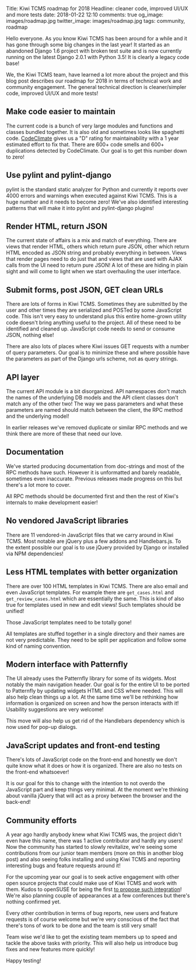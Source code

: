 Title: Kiwi TCMS roadmap for 2018
Headline: cleaner code, improved UI/UX and more tests
date: 2018-01-22 12:10
comments: true
og_image: images/roadmap.jpg
twitter_image: images/roadmap.jpg
tags: community, roadmap

Hello everyone. As you know Kiwi TCMS has been around for a while and it has
gone through some big changes in the last year! It started as an abandoned
Django 1.6 project with broken test suite and is now currently running on the
latest Django 2.0.1 with Python 3.5! It is clearly a legacy code base!

We, the Kiwi TCMS team, have learned a lot more about the project and this
blog post describes our roadmap for 2018 in terms of technical work and community
engagement. The general technical direction is cleaner/simpler code,
improved UI/UX and more tests!


Make code easier to maintain
----------------------------

The current code is a bunch of very large modules and functions and classes
bundled together. It is also old and sometimes looks like spaghetti code.
[CodeClimate](https://codeclimate.com/github/kiwitcms/Kiwi) gives us a "D" rating
for maintainability with a 1 year estimated effort to fix that. There are 600+
code smells and 600+ duplications detected by CodeClimate. Our goal is to get this
number down to zero!


Use pylint and pylint-django
----------------------------

pylint is the standard static analyzer for Python and currently it reports over
4000 errors and warnings when executed against Kiwi TCMS. This is a huge number and
it needs to become zero! We've also identified interesting patterns that will
make it into pylint and pylint-django plugins!


Render HTML, return JSON
------------------------

The current state of affairs is a mix and match of everything. There are views that
render HTML, others which return pure JSON, other which return HTML encoded as JSON string
and probably everything in between. Views that render pages need to do just that
and views that are used with AJAX calls from the UI need to return pure JSON!
A lot of these are hiding in plain sight and will come to light when we start
overhauling the user interface.


Submit forms, post JSON, GET clean URLs
---------------------------------------

There are lots of forms in Kiwi TCMS. Sometimes they are submitted by the user and
other times they are serialized and POSTed by some JavaScript code. This isn't
very easy to understand plus this entire home-grown utility code doesn't bring
anything useful to the project. All of these need to be identified and cleaned up.
JavaScript code needs to send or consume JSON, nothing else!

There are also lots of places where Kiwi issues GET requests with a number of
query parameters. Our goal is to minimize these and where possible have the
parameters as part of the Django urls scheme, not as query strings.


API layer
---------

The current API module is a bit disorganized. API namespaces don't match the
names of the underlying DB models and the API client classes don't match any
of the other two! The way we pass parameters and what these parameters are
named should match between the client, the RPC method and the underlying model!

In earlier releases we've removed duplicate or similar RPC methods and we
think there are more of these that need our love.


Documentation
-------------

We've started producing documentation from doc-strings and most of the RPC
methods have such. However it is unformatted and barely readable, sometimes
even inaccurate. Previous releases made progress on this but there's a lot
more to cover.

All RPC methods should be documented first and then the rest of Kiwi's
internals to make development easier!


No vendored JavaScript libraries
--------------------------------

There are 11 vendored-in JavaScript files that we carry around in Kiwi TCMS.
Most notable are jQuery plus a few addons and Handlebars.js. To the extent possible
our goal is to use jQuery provided by Django or installed via NPM dependencies!


Less HTML templates with better organization
--------------------------------------------

There are over 100 HTML templates in Kiwi TCMS. There are also email and even
JavaScript templates. For example there are `get_cases.html` and `get_review_cases.html`
which are essentially the same. This is kind of also true for templates used in
new and edit views! Such templates should be unified!

Those JavaScript templates need to be totally gone!

All templates are stuffed together in a single directory and their names
are not very predictable. They need to be split per application and follow
some kind of naming convention.


Modern interface with Patternfly
--------------------------------

The UI already uses the Patternfly library for some of its widgets. Most notably
the main navigation header. Our goal is for the entire UI to be ported to Patternfly
by updating widgets HTML and CSS where needed.
This will also help clean things up a lot. At the same time we'll be rethinking how
information is organized on screen and how the person interacts with it! Usability
suggestions are very welcome!

This move will also help us get rid of the Handlebars dependency which is now
used for pop-up dialogs.


JavaScript updates and front-end testing
----------------------------------------

There's lots of JavaScript code on the front-end and honestly we don't quite know
what it does or how it is organized. There are also no tests on the front-end
whatsoever!

It is our goal for this to change with the intention to not overdo the JavaScript
part and keep things very minimal. At the moment we're thinking about vanilla jQuery
that will act as a proxy between the browser and the back-end!


Community efforts
------------------

A year ago hardly anybody knew what Kiwi TCMS was, the project didn't even have
this name, there was 1 active contributor and hardly any users! Now the community
has started to slowly revitalize, we're seeing some contributions from our
junior team members (more on this in another blog post) and also seeing
folks installing and using Kiwi TCMS and reporting interesting bugs and feature
requests around it!

For the upcoming year our goal is to seek active engagement with other open source
projects that could make use of Kiwi TCMS and work with them. Kudos to
openSUSE for being the first
[to propose such integration](https://github.com/openSUSE/mentoring/issues/95)!
We're also planning couple of appearances at a few conferences but there's
nothing confirmed yet.

Every other contribution in terms of bug reports, new users and feature requests
is of course welcome but we're very conscious of the fact that there's tons
of work to be done and the team is still very small!


Team wise we'd like to get the existing team members up to speed and tackle
the above tasks with priority. This will also help us introduce bug fixes
and new features more quickly!


Happy testing!
